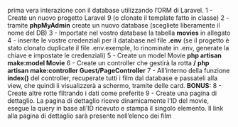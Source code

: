  prima vera interazione con il database utilizzando l’ORM di Laravel.
1 - Create un nuovo progetto Laravel 9 (o clonate il template fatto in classe)
2 - tramite **phpMyAdmin** create un nuovo database (scegliete liberamente il nome del DB)
3 - Importate nel vostro database la tabella **movies** in allegato
4 - inserite le vostre credenziali per il database nel file **.env** (se il progetto è stato clonato duplicate il file .env.exemple, lo rinominate in .env, generate la chiave e impostate le credenziali)
5 - Create un model Movie
**php artisan make:model Movie**
6 - Create un controller che gestirà la rotta **/**
**php artisan make:controller Guest/PageController**
7 - All’interno della funzione **index()** del controller, recuperate tutti i film dal database e passateli alla view, che quindi li visualizzerà a schermo, tramite delle card.
**BONUS:**
8 - Create altre rotte filtrando i dati come preferite
9 - Create una pagina di dettaglio. La pagina di dettaglio riceve dinamicamente l’ID del movie, esegue la query in base all’ID ricevuto e stampa il singolo elemento. Il link alla pagina di dettaglio sarà presente nell’elenco dei film
